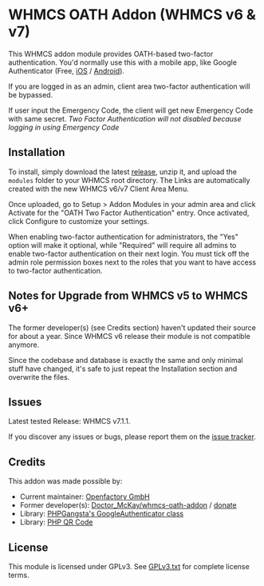 # WHMCS OATH Addon (WHMCS v6 & v7)

This WHMCS addon module provides OATH-based two-factor authentication. You'd normally use this with a mobile app, like Google Authenticator (Free, [iOS](https://itunes.apple.com/us/app/google-authenticator/id388497605?mt=8) / [Android](https://play.google.com/store/apps/details?id=com.google.android.apps.authenticator2&hl=en)).

If you are logged in as an admin, client area two-factor authentication will be bypassed.

If user input the Emergency Code, the client will get new Emergency Code with same secret. _Two Factor Authentication will not disabled because logging in using Emergency Code_

## Installation

To install, simply download the latest [release](https://github.com/openfactory-ch/whmcs-oath-addon/releases), unzip it, and upload the `modules` folder to your WHMCS root directory. The Links are automatically created with the new WHMCS v6/v7 Client Area Menu.

Once uploaded, go to Setup > Addon Modules in your admin area and click Activate for the "OATH Two Factor Authentication" entry. Once activated, click Configure to customize your settings.

When enabling two-factor authentication for administrators, the "Yes" option will make it optional, while "Required" will require all admins to enable two-factor authentication on their next login. You must tick off the admin role permission boxes next to the roles that you want to have access to two-factor authentication.

## Notes for Upgrade from WHMCS v5 to WHMCS v6+

The former developer(s) (see Credits section) haven't updated their source for about a year. Since WHMCS v6 release their module is not compatible anymore.

Since the codebase and database is exactly the same and only minimal stuff have changed, it's safe to just repeat the Installation section and overwrite the files.

## Issues

Latest tested Release: WHMCS v7.1.1.

If you discover any issues or bugs, please report them on the [issue tracker](https://github.com/openfactory-ch/whmcs-oath-addon/issues).

## Credits

This addon was made possible by:

* Current maintainer: [Openfactory GmbH](http://www.openfactory.ch)
* Former developer(s): [Doctor_McKay/whmcs-oath-addon](https://bitbucket.org/Doctor_McKay/whmcs-oath-addon/) / [donate](https://www.doctormckay.com/donate.php)
* Library: [PHPGangsta's GoogleAuthenticator class](https://github.com/PHPGangsta/GoogleAuthenticator)
* Library: [PHP QR Code](http://phpqrcode.sourceforge.net/)

## License

This module is licensed under GPLv3. See [GPLv3.txt](GPLv3.txt) for complete license terms.
